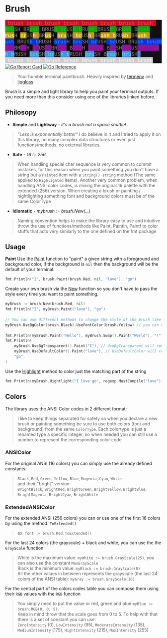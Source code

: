 # Brush
![brush logo](https://github.com/DazFather/brush/raw/main/examples/logo/github_dazfather_brush_logo.png)
[![Go Report Card](https://goreportcard.com/badge/github.com/DazFather/brush)](https://goreportcard.com/report/github.com/DazFather/brush)
[![Go Reference](https://pkg.go.dev/badge/github.com/DazFather/brush.svg)](https://pkg.go.dev/github.com/DazFather/brush)
> Your humble terminal paintbrush. Heavily inspired by [termenv](https://github.com/muesli/termenv) and [lipgloss](https://github.com/charmbracelet/lipgloss)


Brush is a simple and light library to help you paint your terminal outputs. If you need more than this consider using one of the libraries linked before.

## Philosopy

 - **Simple** and **Lightway** - _it's a brush not a space shuttle!_
 > _"Less is exponentially better"_ I do believe in it and I tried to apply it on this library,
 > no many complex data structures or even just functions/methods, no external libraries.
 - **Safe** - _16 != 256_
 > When handling special char sequence is very common to commit mistakes, for this reason
 > when you paint something you don't have a string but a `Painted` item with a `String() string` method
 > (The same applied to `Highlighted` items).
 > Another very common problem, when handling ANSI color codes, is mixing the original 16 palette with
 > the extended (256) version. When creating a brush or painting / hightlighting something
 > font and background colors must be of the same ColorType   
 - **Idiomatic** - _mybrush := brush.New(...)_
 > Naming convention helps to make the library easy to use and intuitive
 > throw the use of functions/methods like Paint, Paintln, Paintf to color stuffs
 > that acts very similarly to the one defined on the fmt package
 

## Usage

**Paint** Use the [Paint](https://pkg.go.dev/github.com/DazFather/brush#Paint) function to "paint" a given string with a foreground and background color, if the background is `nil` then the background will be the default of your terminal.
```go
fmt.Println("I", brush.Paint(brush.Red, nil, "love"), "go")
```
Create your own brush via the [New](https://pkg.go.dev/github.com/DazFather/brush#New) function so you don't have to pass the style every time you want to paint something.
```go
myBrush := brush.New(brush.Red, nil)
fmt.Println("I", myBrush.Paint("love"), "go")

// You can use different methods to change the style of the brush like UseFontColor, UseBgColor
myBrush.UseBgColor(brush.Black).UseFontColor(brush.Yellow) // you can chain them!

fmt.Println(myBrush.Paint("Hello"), myBrush.Swap().Paint("World"), "!") // Swap will invert font and bg color
fmt.Println(
	myBrush.UseBgTransparent().Paint("I"), // UseBgTransparent will remove the bg
	myBrush.UseDefaultColor().Paint("love"), // UseDefaultColor will reset the colors to the ones on brush declaration
	"go",
)
```
Use the [Highlight](https://pkg.go.dev/github.com/DazFather/brush#Highlight) method to color just the matching part of the string
```go
fmt.Println(myBrush.Hightlight("I love go", regexp.MustCompile("love")))
```


## Colors
The library uses the ANSI Color codes in 2 different format:
 > I like to keep things separated for safety so when you declare a new brush or painting something be sure to use both colors (font and background) from the same `ColorType`. Each colortype is just a renamed type a specific integer, so when needed you can still use a number to represent the corresponding color code

### ANSIColor
For the original ANSI (16 colors) you can simply use the already defined constants:
 > `Black`, `Red`, `Green`, `Yellow`, `Blue`, `Magenta`, `Cyan`, `White` <br>
 > and their "bright" version: <br>
 > `BrightBlack`, `BrightRed`, `BrightGreen`, `BrightYellow`, `BrightBlue`, `BrightMagenta`, `BrightCyan`, `BrightWhite`

### ExtendedANSIColor
For the extended ANSI (256 colors) you can or use one of the first 16 colors by using the method: `ToExtended()`
 > ex. `font := brush.Red.ToExtended()`

For the last 24 colors (the grayscale) + black and white, you can use the the `GrayScale` function
 > White is the maximum value: `myWhite := brush.GrayScale(25)`, you can also use the constant `MaxGrayScale` <br>
 > Black is the minimum value: `myBlack := brush.GrayScale(0)` <br>
 > All the other values in between represents the grayscale (the last 24 colors of the ANSI table): `myGray := brush.GrayScale(16)` 

For the central part of the colors codes table you can compose them using their `RGB` values with the `RGB` function
 > You simply need to put the value or red, green and blue `myBlue := brush.RGB(0, 0, 5)`. <br>
 > Keep in mind throw that the scale goes from 0 to 5. To help with that there is a set of constant you can use: <br>
 > `ZeroIntensity` (0), `LowIntensity` (95), `ModerateIntensity` (135), `MediumIntensity` (175), `HightIntensity` (215), `MaxIntensity` (255)

